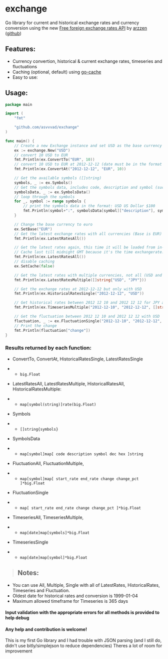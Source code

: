 # exchange
Go library for current and historical exchange rates and currency conversion using the new [Free foreign exchange rates API](https://exchangerate.host/#/) by [arzzen](https://github.com/arzzen/) ([github](https://github.com/arzzen/exchangerate.host))

## Features:
- Currency convertion, historical & current exchange rates, timeseries and fluctuations
- Caching (optional, default) using [go-cache](https://github.com/patrickmn/go-cache)
- Easy to use:

## Usage:

```go
package main

import (
	"fmt"

	"github.com/asvvvad/exchange"
)

func main() {
	// Create a new Exchange instance and set USD as the base currency for the exchange rates and conversion
	ex := exchange.New("USD")
	// convert 10 USD to EUR
	fmt.Println(ex.ConvertTo("EUR", 10))
	// convert 10 USD to EUR at 2012-12-12 (date must be in the format YYYY-MM-DD)
	fmt.Println(ex.ConvertAt("2012-12-12", "EUR", 10))

	// Get the available symbols ([]string)
	symbols, _ := ex.Symbols()
	// Get the symbols data, includes code, description and symbol (such as $ for USD)
	symbolsData, _ := ex.SymbolsData()
	// loop through the symbols
	for _, symbol := range symbols {
		// print the symbols data in the format: USD US Dollar $100
		fmt.Println(symbol+":", symbolsData[symbol]["description"], symbolsData[symbol]["symbol"]+string(100))
	}

	// Change the base currency to euro
	ex.SetBase("EUR")
	// Get the latest exchange rates with all currencies (Base is EUR)
	fmt.Println(ex.LatestRatesAll())

	// Get the latest rates again, this time it will be loaded from in-memory cache
	// Cache last till midnight GMT because it's the time exchangerate.host update the rates
	fmt.Println(ex.LatestRatesAll())
	// disable caching
	ex.SetCache(false)

	// Get the latest rates with multiple currencies, not all (USD and JPY only)
	fmt.Println(ex.LatestRatesMultiple([]string{"USD", "JPY"}))

	// Get the exchange rates at 2012-12-12 but only with USD
	fmt.Println(ex.HistoricalRatesSingle("2012-12-12", "USD"))

	// Get historical rates between 2012 12 10 and 2012 12 12 for JPY and GBP
	fmt.Println(ex.TimeseriesMultiple("2012-12-10", "2012-12-12", []string{"USD", "JPY"}))

	// Get the fluctuation between 2012 12 10 and 2012 12 12 with USD
	fluctuation, _ := ex.FluctuationSingle("2012-12-10", "2012-12-12", "USD")
	// Print the change
	fmt.Println(fluctuation["change"])
}

```

### Results returned by each function:
- ConvertTo, ConvertAt, HistoricalRatesSingle, LatestRatesSingle
- - `big.Float`
- LatestRatesAll, LatestRatesMultiple, HistoricalRatesAll, HistoricalRatesMultiple:
- - `map[symbol(string)]rate(big.Float)`
- Symbols
- - `[]string{symbols}`
- SymbolsData
- - `map[symbol]map[
    code
    description
    symbol
    dec
    hex
]string`
- FluctuationAll, FluctuationMultiple,
- - `map[symbol]map[
    start_rate
    end_rate
    change
    change_pct
]*big.Float`
- FluctuationSingle
- - `map[
    start_rate
    end_rate
    change
    change_pct
]*big.Float`

- TimeseriesAll, TimeseriesMultiple,
- - `map[date]map[symbols]*big.Float`
- TimeseriesSingle
- - `map[date]map[symbol]*big.Float`

> ## Notes:

- You can use All, Multiple, Single with all of LatestRates, HistoricalRates, Timeseries and Fluctuation.
- Oldest date for historical rates and conversion is 1999-01-04
- Maximum allowed timeframe for Timeseries is 365 days

#### Input validation with the appropriate errors for all methods is provided to help debug

#### Any help and contribution is welcome!
This is my first Go library and I had trouble with JSON parsing (and I still do, didn't use bitly/simplejson to reduce dependencies) Theres a lot of room for improvement
